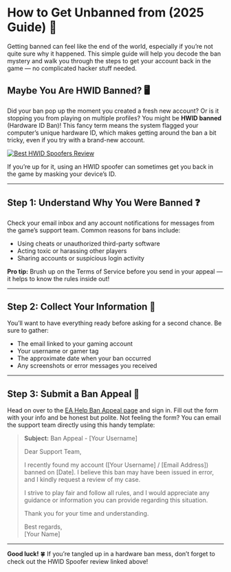 # How to Get Unbanned from  (2025 Guide) 🚀

Getting banned can feel like the end of the world, especially if you’re not quite sure why it happened. This simple guide will help you decode the ban mystery and walk you through the steps to get your account back in the game — no complicated hacker stuff needed.

## Maybe You Are HWID Banned? 🖥️

Did your ban pop up the moment you created a fresh new account? Or is it stopping you from playing on multiple profiles? You might be **HWID banned** (Hardware ID Ban)! This fancy term means the system flagged your computer’s unique hardware ID, which makes getting around the ban a bit tricky, even if you try with a brand-new account.

[![Best HWID Spoofers Review](https://img.shields.io/badge/Best%20HWID%20Spoofers-Read%20Review-brightgreen?style=for-the-badge&logo=origin)](https://hwid-spoofer.mystrikingly.com/)

If you’re up for it, using an HWID spoofer can sometimes get you back in the game by masking your device’s ID.

---

## Step 1: Understand Why You Were Banned ❓

Check your email inbox and any account notifications for messages from the game’s support team. Common reasons for bans include:
- Using cheats or unauthorized third-party software  
- Acting toxic or harassing other players  
- Sharing accounts or suspicious login activity  

**Pro tip:** Brush up on the Terms of Service before you send in your appeal — it helps to know the rules inside out!

---

## Step 2: Collect Your Information 📝

You’ll want to have everything ready before asking for a second chance. Be sure to gather:
- The email linked to your gaming account  
- Your username or gamer tag  
- The approximate date when your ban occurred  
- Any screenshots or error messages you received  

---

## Step 3: Submit a Ban Appeal 📧

Head on over to the [EA Help Ban Appeal page](https://help.ea.com/en/help/account/information-about-banned-or-suspended-accounts/) and sign in. Fill out the form with your info and be honest but polite. Not feeling the form? You can email the support team directly using this handy template:

> **Subject:** Ban Appeal - [Your Username]  
>  
> Dear Support Team,  
>  
> I recently found my account ([Your Username] / [Email Address]) banned on [Date]. I believe this ban may have been issued in error, and I kindly request a review of my case.  
>  
> I strive to play fair and follow all rules, and I would appreciate any guidance or information you can provide regarding this situation.  
>  
> Thank you for your time and understanding.  
>  
> Best regards,  
> [Your Name]

---

**Good luck!** 🍀 If you’re tangled up in a hardware ban mess, don’t forget to check out the HWID Spoofer review linked above!
